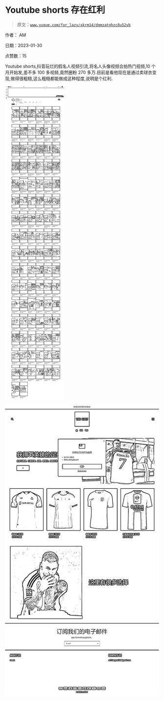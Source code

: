 # Youtube shorts 存在红利

> 原文：[`www.yuque.com/for_lazy/xkrm14/dqmzatghzc8u52vb`](https://www.yuque.com/for_lazy/xkrm14/dqmzatghzc8u52vb)



作者： AM 

日期：2023-01-30 

点赞数：15 

Youtube shorts,抖音玩烂的假名人视频引流,将名人头像视频合拍热门视频,10 个月开始发,差不多 100 多视频,竟然圈粉 270 多万.目前是看他现在是通过卖球衣变现,做得很粗糙,这么粗糙都能做成这种程度,说明是个红利. 

![](img/2cb509948f644361edfaaa68aefd53df.png) 

![](img/62446e2025b30b1dc608f57996e07b72.png) 

